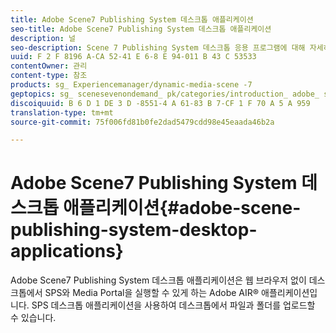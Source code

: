 ```yaml
---
title: Adobe Scene7 Publishing System 데스크톱 애플리케이션
seo-title: Adobe Scene7 Publishing System 데스크톱 애플리케이션
description: 널
seo-description: Scene 7 Publishing System 데스크톱 응용 프로그램에 대해 자세히 알아보십시오.
uuid: F 2 F 8196 A-CA 52-41 E 6-8 E 94-011 B 43 C 53533
contentOwner: 관리
content-type: 참조
products: sg_ Experiencemanager/dynamic-media-scene -7
geptopics: sg_ scenesevenondemand_ pk/categories/introduction_ adobe_ scene 7
discoiquuid: B 6 D 1 DE 3 D -8551-4 A 61-83 B 7-CF 1 F 70 A 5 A 959
translation-type: tm+mt
source-git-commit: 75f006fd81b0fe2dad5479cdd98e45eaada46b2a

---
```



# Adobe Scene7 Publishing System 데스크톱 애플리케이션{#adobe-scene-publishing-system-desktop-applications}

Adobe Scene7 Publishing System 데스크톱 애플리케이션은 웹 브라우저 없이 데스크톱에서 SPS와 Media Portal을 실행할 수 있게 하는 Adobe AIR® 애플리케이션입니다. SPS 데스크톱 애플리케이션을 사용하여 데스크톱에서 파일과 폴더를 업로드할 수 있습니다.
